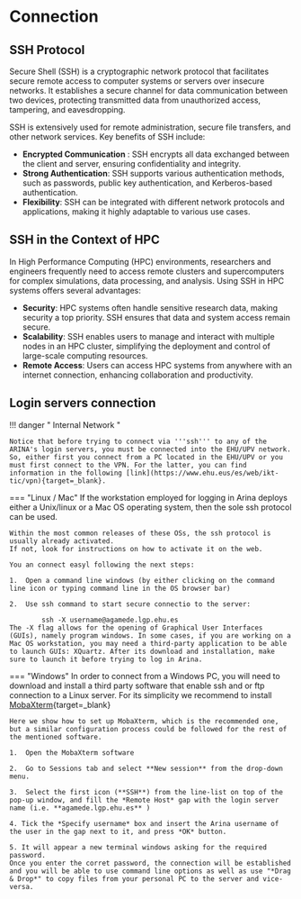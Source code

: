 # Connection
## SSH Protocol

Secure Shell (SSH) is a cryptographic network protocol that facilitates secure remote access to computer systems or servers over insecure networks. It establishes a secure channel for data communication between two devices, protecting transmitted data from unauthorized access, tampering, and eavesdropping.

SSH is extensively used for remote administration, secure file transfers, and other network services. Key benefits of SSH include:

- **Encrypted Communication** : SSH encrypts all data exchanged between the client and server, ensuring confidentiality and integrity.
- **Strong Authentication**: SSH supports various authentication methods, such as passwords, public key authentication, and Kerberos-based authentication.
- **Flexibility**: SSH can be integrated with different network protocols and applications, making it highly adaptable to various use cases.

## SSH in the Context of HPC

In High Performance Computing (HPC) environments, researchers and engineers frequently need to access remote clusters and supercomputers for complex simulations, data processing, and analysis. Using SSH in HPC systems offers several advantages:

- **Security**: HPC systems often handle sensitive research data, making security a top priority. SSH ensures that data and system access remain secure.
- **Scalability**: SSH enables users to manage and interact with multiple nodes in an HPC cluster, simplifying the deployment and control of large-scale computing resources.
- **Remote Access**: Users can access HPC systems from anywhere with an internet connection, enhancing collaboration and productivity.


## Login servers connection

!!! danger " Internal Network "

    Notice that before trying to connect via '''ssh''' to any of the ARINA's login servers, you must be connected into the EHU/UPV network. So, either first you connect from a PC located in the EHU/UPV or you must first connect to the VPN. For the latter, you can find information in the following [link](https://www.ehu.eus/es/web/ikt-tic/vpn){target=_blank}.
    



=== "Linux / Mac" 
    If the workstation employed for logging in Arina deploys either a Unix/linux or a Mac OS operating system, then the sole ssh protocol can be used.
    
    Within the most common releases of these OSs, the ssh protocol is usually already activated. 
    If not, look for instructions on how to activate it on the web.
    
    You an connect easyl following the next steps:

    1.  Open a command line windows (by either clicking on the command line icon or typing command line in the OS browser bar)

    2.  Use ssh command to start secure connectio to the server:

            ssh -X username@agamede.lgp.ehu.es 
    The -X flag allows for the opening of Graphical User Interfaces (GUIs), namely program windows. In some cases, if you are working on a Mac OS workstation, you may need a third-party application to be able to launch GUIs: XQuartz. After its download and installation, make sure to launch it before trying to log in Arina.

=== "Windows" 
    In order to connect from a Windows PC, you will need to download and install a third party software that enable ssh and or ftp connection to a Linux server. 
    For its simplicity we recommend to install [MobaXterm](https://mobaxterm.mobatek.net/){target=_blank}

    Here we show how to set up MobaXterm, which is the recommended one, but a similar configuration process could be followed for the rest of the mentioned software.

    1.  Open the MobaXterm software

    2.  Go to Sessions tab and select **New session** from the drop-down menu.

    3.  Select the first icon (**SSH**) from the line-list on top of the pop-up window, and fill the *Remote Host* gap with the login server name (i.e. **agamede.lgp.ehu.es** )

    4. Tick the *Specify username* box and insert the Arina username of the user in the gap next to it, and press *OK* button.

    5. It will appear a new terminal windows asking for the required password. 
    Once you enter the corret password, the connection will be established and you will be able to use command line options as well as use "*Drag & Drop*" to copy files from your personal PC to the server and vice-versa.

